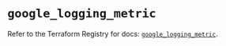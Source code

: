 # `google_logging_metric`

Refer to the Terraform Registry for docs: [`google_logging_metric`](https://registry.terraform.io/providers/hashicorp/google-beta/6.10.0/docs/resources/google_logging_metric).

